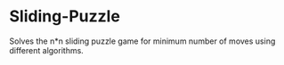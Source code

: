 # Sliding-Puzzle
Solves the n*n sliding puzzle game for minimum number of moves using different algorithms.
